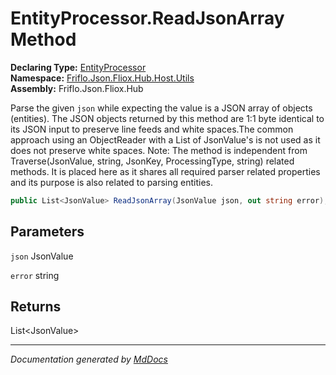 ﻿<!--  
  <auto-generated>   
    The contents of this file were generated by a tool.  
    Changes to this file may be list if the file is regenerated  
  </auto-generated>   
-->

# EntityProcessor.ReadJsonArray Method

**Declaring Type:** [EntityProcessor](../index.md)  
**Namespace:** [Friflo.Json.Fliox.Hub.Host.Utils](../../index.md)  
**Assembly:** Friflo.Json.Fliox.Hub

Parse the given `json` while expecting the value is a JSON array of objects (entities). The JSON objects returned by this method are 1:1 byte identical to its JSON input to preserve line feeds and white spaces.The common approach using an ObjectReader with a List of JsonValue's is not used as it does not preserve white spaces.   Note: The method is independent from Traverse(JsonValue, string, JsonKey, ProcessingType, string) related methods. It is placed here as it shares all required parser related properties and its purpose is also related to parsing entities.

```csharp
public List<JsonValue> ReadJsonArray(JsonValue json, out string error);
```

## Parameters

`json`  JsonValue

`error`  string

## Returns

List\<JsonValue\>

___

*Documentation generated by [MdDocs](https://github.com/ap0llo/mddocs)*
